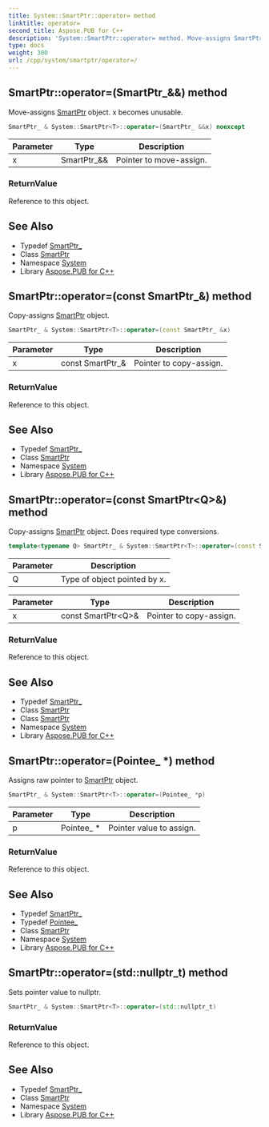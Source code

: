 ```yaml
---
title: System::SmartPtr::operator= method
linktitle: operator=
second_title: Aspose.PUB for C++
description: 'System::SmartPtr::operator= method. Move-assigns SmartPtr object. x becomes unusable in C++.'
type: docs
weight: 300
url: /cpp/system/smartptr/operator=/
---
```

## SmartPtr::operator=(SmartPtr_\&&) method


Move-assigns [SmartPtr](../) object. x becomes unusable.

```cpp
SmartPtr_ & System::SmartPtr<T>::operator=(SmartPtr_ &&x) noexcept
```


| Parameter | Type | Description |
| --- | --- | --- |
| x | SmartPtr_\&& | Pointer to move-assign. |

### ReturnValue

Reference to this object.

## See Also

* Typedef [SmartPtr_](../smartptr_/)
* Class [SmartPtr](../)
* Namespace [System](../../)
* Library [Aspose.PUB for C++](../../../)
## SmartPtr::operator=(const SmartPtr_\&) method


Copy-assigns [SmartPtr](../) object.

```cpp
SmartPtr_ & System::SmartPtr<T>::operator=(const SmartPtr_ &x)
```


| Parameter | Type | Description |
| --- | --- | --- |
| x | const SmartPtr_\& | Pointer to copy-assign. |

### ReturnValue

Reference to this object.

## See Also

* Typedef [SmartPtr_](../smartptr_/)
* Class [SmartPtr](../)
* Namespace [System](../../)
* Library [Aspose.PUB for C++](../../../)
## SmartPtr::operator=(const SmartPtr\<Q\>\&) method


Copy-assigns [SmartPtr](../) object. Does required type conversions.

```cpp
template<typename Q> SmartPtr_ & System::SmartPtr<T>::operator=(const SmartPtr<Q> &x)
```


| Parameter | Description |
| --- | --- |
| Q | Type of object pointed by x. |

| Parameter | Type | Description |
| --- | --- | --- |
| x | const SmartPtr\<Q\>\& | Pointer to copy-assign. |

### ReturnValue

Reference to this object.

## See Also

* Typedef [SmartPtr_](../smartptr_/)
* Class [SmartPtr](../)
* Class [SmartPtr](../)
* Namespace [System](../../)
* Library [Aspose.PUB for C++](../../../)
## SmartPtr::operator=(Pointee_ *) method


Assigns raw pointer to [SmartPtr](../) object.

```cpp
SmartPtr_ & System::SmartPtr<T>::operator=(Pointee_ *p)
```


| Parameter | Type | Description |
| --- | --- | --- |
| p | Pointee_ * | Pointer value to assign. |

### ReturnValue

Reference to this object.

## See Also

* Typedef [SmartPtr_](../smartptr_/)
* Typedef [Pointee_](../pointee_/)
* Class [SmartPtr](../)
* Namespace [System](../../)
* Library [Aspose.PUB for C++](../../../)
## SmartPtr::operator=(std::nullptr_t) method


Sets pointer value to nullptr.

```cpp
SmartPtr_ & System::SmartPtr<T>::operator=(std::nullptr_t)
```


### ReturnValue

Reference to this object.

## See Also

* Typedef [SmartPtr_](../smartptr_/)
* Class [SmartPtr](../)
* Namespace [System](../../)
* Library [Aspose.PUB for C++](../../../)
